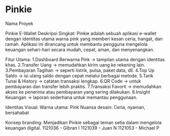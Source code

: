 # Pinkie
Nama Proyek

Pinkie E-Wallet
Deskripsi Singkat:
Pinkie adalah sebuah aplikasi e-wallet dengan identitas utama warna pink yang memberi kesan ceria, hangat, dan ramah. Aplikasi ini dirancang untuk membantu pengguna mengelola keuangan sehari-hari secara mudah, cepat, aman, dan menyenangkan.

Fitur Utama:
1.Dashboard Berwarna Pink → tampilan utama dengan identitas khas.
2.Transfer Uang → memudahkan kirim uang ke rekening lain.
3.Pembayaran Tagihan → seperti listrik, pulsa, paket data, dll.
4.Top Up Saldo → isi ulang saldo dengan cepat melalui berbagai metode.
5.Tarik Tunai & History → catatan transaksi lengkap.
6.QR Code → untuk pembayaran dan transfer lebih praktis.
7.Transaksi Favorit → memudahkan akses ke penerima atau pembayaran yang sering dilakukan.
8.Insight Keuangan → laporan sederhana untuk memantau penggunaan.

Identitas Visual:
Warna utama: Pink
Nuansa desain: Ceria, nyaman, bersahabat

Konsep branding: Menjadikan Pinkie sebagai teman setia dalam mengelola keuangan digital.
1121036 - Gibran I
1121039 - Juan N
1121053 - Michael P
